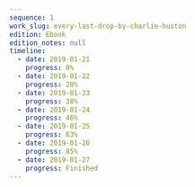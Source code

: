 ```yaml
---
sequence: 1
work_slug: every-last-drop-by-charlie-huston
edition: Ebook
edition_notes: null
timeline:
  - date: 2019-01-21
    progress: 0%
  - date: 2019-01-22
    progress: 28%
  - date: 2019-01-23
    progress: 38%
  - date: 2019-01-24
    progress: 46%
  - date: 2019-01-25
    progress: 63%
  - date: 2019-01-26
    progress: 85%
  - date: 2019-01-27
    progress: Finished
---
```


